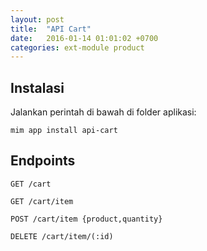 ```yaml
---
layout: post
title:  "API Cart"
date:   2016-01-14 01:01:02 +0700
categories: ext-module product
---
```


## Instalasi

Jalankan perintah di bawah di folder aplikasi:

```
mim app install api-cart
```

## Endpoints

`GET /cart`

`GET /cart/item`

`POST /cart/item {product,quantity}`

`DELETE /cart/item/(:id)`
